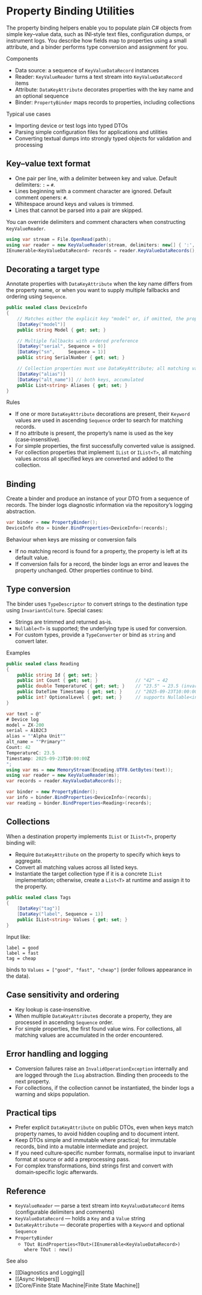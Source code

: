 # Property Binding Utilities

The property binding helpers enable you to populate plain C# objects from simple key–value data, such as INI‑style text files, configuration dumps, or instrument logs. You describe how fields map to properties using a small attribute, and a binder performs type conversion and assignment for you.

Components
- Data source: a sequence of `KeyValueDataRecord` instances
- Reader: `KeyValueReader` turns a text stream into `KeyValueDataRecord` items
- Attribute: `DataKeyAttribute` decorates properties with the key name and an optional sequence
- Binder: `PropertyBinder` maps records to properties, including collections

Typical use cases
- Importing device or test logs into typed DTOs
- Parsing simple configuration files for applications and utilities
- Converting textual dumps into strongly typed objects for validation and processing

## Key–value text format

- One pair per line, with a delimiter between key and value. Default delimiters: `:` `=` `#`.
- Lines beginning with a comment character are ignored. Default comment openers: `#`.
- Whitespace around keys and values is trimmed.
- Lines that cannot be parsed into a pair are skipped.

You can override delimiters and comment characters when constructing `KeyValueReader`.

```csharp
using var stream = File.OpenRead(path);
using var reader = new KeyValueReader(stream, delimiters: new[] { ':', '=' }, commentChars: new[] { '#', ';' });
IEnumerable<KeyValueDataRecord> records = reader.KeyValueDataRecords();
```

## Decorating a target type

Annotate properties with `DataKeyAttribute` when the key name differs from the property name, or when you want to supply multiple fallbacks and ordering using `Sequence`.

```csharp
public sealed class DeviceInfo
{
    // Matches either the explicit key "model" or, if omitted, the property name "Model" (case‑insensitive)
    [DataKey("model")]
    public string Model { get; set; }

    // Multiple fallbacks with ordered preference
    [DataKey("serial", Sequence = 0)]
    [DataKey("sn",     Sequence = 1)]
    public string SerialNumber { get; set; }

    // Collection properties must use DataKeyAttribute; all matching values are added
    [DataKey("alias")]
    [DataKey("alt_name")] // both keys, accumulated
    public List<string> Aliases { get; set; }
}
```

Rules
- If one or more `DataKeyAttribute` decorations are present, their `Keyword` values are used in ascending `Sequence` order to search for matching records.
- If no attribute is present, the property’s name is used as the key (case‑insensitive).
- For simple properties, the first successfully converted value is assigned.
- For collection properties that implement `IList` or `IList<T>`, all matching values across all specified keys are converted and added to the collection.

## Binding

Create a binder and produce an instance of your DTO from a sequence of records. The binder logs diagnostic information via the repository’s logging abstraction.

```csharp
var binder = new PropertyBinder();
DeviceInfo dto = binder.BindProperties<DeviceInfo>(records);
```

Behaviour when keys are missing or conversion fails
- If no matching record is found for a property, the property is left at its default value.
- If conversion fails for a record, the binder logs an error and leaves the property unchanged. Other properties continue to bind.

## Type conversion

The binder uses `TypeDescriptor` to convert strings to the destination type using `InvariantCulture`. Special cases:
- Strings are trimmed and returned as‑is.
- `Nullable<T>` is supported; the underlying type is used for conversion.
- For custom types, provide a `TypeConverter` or bind as `string` and convert later.

Examples

```csharp
public sealed class Reading
{
    public string Id { get; set; }
    public int Count { get; set; }              // "42" → 42
    public double TemperatureC { get; set; }    // "23.5" → 23.5 (invariant culture)
    public DateTime Timestamp { get; set; }     // "2025-09-23T10:00:00Z" → DateTime
    public int? OptionalLevel { get; set; }     // supports Nullable<int>
}
```

```csharp
var text = @"
# Device log
model = ZX-200
serial = A1B2C3
alias = ""Alpha Unit""
alt_name = ""Primary""
Count: 42
TemperatureC: 23.5
Timestamp: 2025-09-23T10:00:00Z
";
using var ms = new MemoryStream(Encoding.UTF8.GetBytes(text));
using var reader = new KeyValueReader(ms);
var records = reader.KeyValueDataRecords();

var binder = new PropertyBinder();
var info = binder.BindProperties<DeviceInfo>(records);
var reading = binder.BindProperties<Reading>(records);
```

## Collections

When a destination property implements `IList` or `IList<T>`, property binding will:
- Require `DataKeyAttribute` on the property to specify which keys to aggregate.
- Convert all matching values across all listed keys.
- Instantiate the target collection type if it is a concrete `IList` implementation; otherwise, create a `List<T>` at runtime and assign it to the property.

```csharp
public sealed class Tags
{
    [DataKey("tag")]
    [DataKey("label", Sequence = 1)]
    public IList<string> Values { get; set; }
}
```

Input like:

```text
label = good
label = fast
tag = cheap
```

binds to `Values = ["good", "fast", "cheap"]` (order follows appearance in the data).

## Case sensitivity and ordering

- Key lookup is case‑insensitive.
- When multiple `DataKeyAttribute`s decorate a property, they are processed in ascending `Sequence` order.
- For simple properties, the first found value wins. For collections, all matching values are accumulated in the order encountered.

## Error handling and logging

- Conversion failures raise an `InvalidOperationException` internally and are logged through the `ILog` abstraction. Binding then proceeds to the next property.
- For collections, if the collection cannot be instantiated, the binder logs a warning and skips population.

## Practical tips

- Prefer explicit `DataKeyAttribute` on public DTOs, even when keys match property names, to avoid hidden coupling and to document intent.
- Keep DTOs simple and immutable where practical; for immutable records, bind into a mutable intermediate and project.
- If you need culture‑specific number formats, normalise input to invariant format at source or add a preprocessing pass.
- For complex transformations, bind strings first and convert with domain‑specific logic afterwards.

## Reference

- `KeyValueReader` — parse a text stream into `KeyValueDataRecord` items (configurable delimiters and comments)
- `KeyValueDataRecord` — holds a `Key` and a `Value` string
- `DataKeyAttribute` — decorate properties with a `Keyword` and optional `Sequence`
- `PropertyBinder`
  - `TOut BindProperties<TOut>(IEnumerable<KeyValueDataRecord>) where TOut : new()`

See also
- [[Diagnostics and Logging]]
- [[Async Helpers]]
- [[Core/Finite State Machine|Finite State Machine]]
